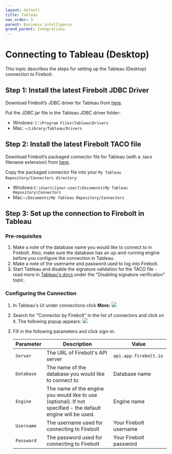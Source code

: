 ```yaml
---
layout: default
title: Tableau
nav_order: 3
parent: Business intelligence
grand_parent: Integrations
---
```


# Connecting to Tableau (Desktop)

This topic describes the steps for setting up the Tableau (Desktop) connection to Firebolt.

## Step 1: Install the latest Firebolt JDBC Driver

Download Firebolt’s JDBC driver for Tableau from [here](../connecting-via-jdbc.md).

Put the JDBC jar file in the Tableau JDBC driver folder:

* Windows: `C:\Program Files\Tableau\Drivers`
* Mac: `~/Library/Tableau/Drivers`

## Step 2: Install the latest Firebolt TACO file

Download Firebolt’s packaged connector file for Tableau (with a .taco filename extension) from [here](https://firebolt-publishing-public.s3.amazonaws.com/repo/Tableau/firebolt\_connector.taco).

Copy the packaged connector file into your `My Tableau Repository/Connectors directory`:

* Windows:_`C:\Users\[your-user]\Documents\My Tableau Repository\Connectors`_
* Mac:_`~/Documents/My Tableau Repository/Connectors`_

## Step 3: Set up the connection to Firebolt in Tableau

### Pre-requisites

1. Make a note of the database name you would like to connect to in Firebolt. Also, make sure the database has an up-and-running engine before you configure the connection in Tableau.
2. Make a note of the username and password used to log into Firebolt.
3. Start Tableau and disable the signature validation for the TACO file - read more in [Tableau's docs](https://tableau.github.io/connector-plugin-sdk/docs/run-taco) under the "Disabling signature verification" topic.

### Configuring the Connection

1. In Tableau's UI under connections click **More:** ![](../../.gitbook/assets/screen-shot-2021-03-22-at-16.53.10.png)
2. Search for "Connector by Firebolt" in the list of connectors and click on it. The following popup appears: ![](../../.gitbook/assets/screen-shot-2021-03-22-at-16.55.34.png)
3.  Fill in the following parameters and click sign-in:

    | Parameter  | Description                                                                                                  | Value                  |
    | ---------- | ------------------------------------------------------------------------------------------------------------ | ---------------------- |
    | `Server`   | The URL of Firebolt's API server                                                                             | `api.app.firebolt.io`  |
    | `Database` | The name of the database you would like to connect to                                                        | Database name          |
    | `Engine`   | The name of the engine you would like to use (optional). If not specified - the default engine will be used. | Engine name            |
    | `Username` | The username used for connecting to Firebolt                                                                 | Your Firebolt username |
    | `Password` | The password used for connecting to Firebolt                                                                 | Your Firebolt password |
